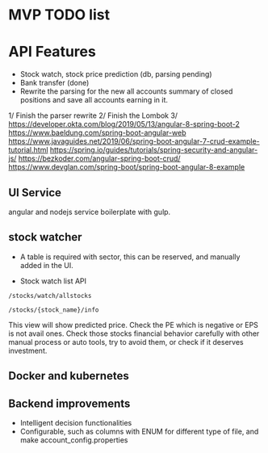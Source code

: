 # MVP TODO list

# API Features

* Stock watch, stock price prediction (db, parsing pending)
* Bank transfer (done)
* Rewrite the parsing for the new all accounts summary of closed positions and save all accounts earning in it.

1/ Finish the parser rewrite
2/ Finish the Lombok
3/ https://developer.okta.com/blog/2019/05/13/angular-8-spring-boot-2
	https://www.baeldung.com/spring-boot-angular-web
	https://www.javaguides.net/2019/06/spring-boot-angular-7-crud-example-tutorial.html
	https://spring.io/guides/tutorials/spring-security-and-angular-js/
	https://bezkoder.com/angular-spring-boot-crud/
	https://www.devglan.com/spring-boot/spring-boot-angular-8-example

## UI Service
angular and nodejs service boilerplate with gulp.

## stock watcher

* A table is required with sector, this can be reserved, and manually added in the UI.

* Stock watch list API

`/stocks/watch/allstocks`

`/stocks/{stock_name}/info`

This view will show predicted price.
Check the PE which is negative or EPS is not avail ones.
Check those stocks financial behavior carefully with other manual process or auto tools, try to avoid them, or check if it deserves investment.

## Docker and kubernetes

## Backend improvements
* Intelligent decision functionalities
* Configurable, such as columns with ENUM for different type of file, and make account_config.properties

